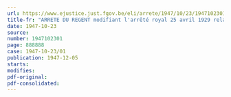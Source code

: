 ```yaml
---
url: https://www.ejustice.just.fgov.be/eli/arrete/1947/10/23/1947102301/justel
title-fr: "ARRETE DU REGENT modifiant l'arrêté royal 25 avril 1929 relatif à la fixation des traitements des membres du personnel enseignant et administratif des établissements d'instruction moyenne du pays"
date: 1947-10-23
source:
number: 1947102301
page: 888888
case: 1947-10-23/01
publication: 1947-12-05
starts:
modifies:
pdf-original:
pdf-consolidated:
---
```


